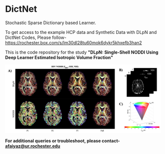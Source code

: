 # DictNet
Stochastic Sparse Dictionary based Learner.



To get access to the example HCP data and Synthetic Data with DLpN and DictNet Codes, Please follow-
https://rochester.box.com/s/lm30dl28tu60mok6dykr5khxefb3han2


This is the code repository for the study <b>"DLpN: Single-Shell NODDI Using Deep Learner Estimated Isotropic Volume Fraction"<b>

![Graphical Abstract](https://github.com/abrarfaiyaz/DictNet/blob/main/Graphical_Abstract.tiff)

For additional queries or troubleshoot, please contact- afaiyaz@ur.rochester.edu
